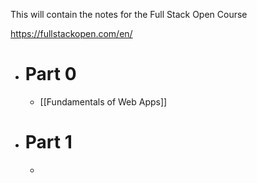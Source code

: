 This will contain the notes for the Full Stack Open Course

https://fullstackopen.com/en/

- # Part 0
	- [[Fundamentals of Web Apps]] 
- # Part 1
	- 
